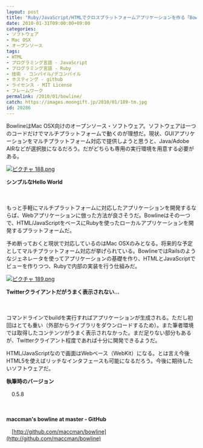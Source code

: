 ```yaml
---
layout: post
title: "Ruby/JavaScript/HTMLでクロスプラットフォームアプリケーションを作る「Bowline」"
date: 2010-01-31T09:00:00+09:00
categories:
- ソフトウェア
- Mac OSX
- オープンソース
tags: 
- HTML
- プログラミング言語 - JavaScript
- プログラミング言語 - Ruby
- 技術 - コンパイル/デコンパイル
- ホスティング - github
- ライセンス - MIT License
- フレームワーク
permalink: /2010/01/bowline/
catch: https://images.moongift.jp/2010/01/189-tm.jpg
id: 20286
---
```

BowlineはMac OSX向けのオープンソース・ソフトウェア。ソフトウェアは一つのコードだけでマルチプラットフォームで動くのが理想だ。現状、GUIアプリケーションをマルチプラットフォーム対応で提供しようと思うと、Java/Adobe AIRなどが選択肢になるだろう。だがどちらも専用の実行環境を用意する必要がある。

  

[![ピクチャ 188.png](https://images.moongift.jp/2010/01/188-tm.jpg)](https://images.moongift.jp/2010/01/188.png)

  

**シンプルなHello World**

  

　

  

もっと手軽にマルチプラットフォームに対応したアプリケーションを開発するならば、Webアプリケーションに倣った方法が良さそうだ。Bowlineはその一つで、HTML/JavaScriptをベースにRubyを使ったローカルアプリケーションを開発するプラットフォームだ。

  
<!--more-->

予め断っておくと現状で対応しているのはMac OSXのみとなる。将来的な予定としてマルチプラットフォーム対応が挙げられている。BowlineではRailsのようなジェネレータを使ってアプリケーションの基礎を作り、HTMLとJavaScriptでビューを作りつつ、Rubyで内部の実装を行う仕組みだ。

  

[![ピクチャ 189.png](https://images.moongift.jp/2010/01/189-tm.jpg)](https://images.moongift.jp/2010/01/189.png)  
  
**Twitterクライアントだがうまく表示されない…**

  

　

  

コマンドラインでbuildを実行すればアプリケーションが生成される。ただし初回はとても重い（外部からライブラリをダウンロードするため）。また筆者環境では取得したコンテンツがうまく表示されなかった。まだ足りない部分もあるが、Twitterクライアント程度であれば十分に開発できるようだ。

  

HTML/JavaScriptなので画面はWebベース（WebKit）になる。とは言え今後HTML5を使えばリッチなインタフェースも可能になるだろう。今後に期待したいソフトウェアだ。

  

**執筆時のバージョン**  
  
　0.5.8

  

　

  

**maccman's bowline at master - GitHub**  
  
　[http://github.com/maccman/bowline](http://github.com/maccman/bowline)

  
